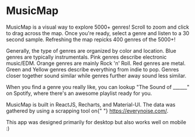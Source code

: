 # MusicMap
MusicMap is a visual way to explore 5000+ genres! Scroll to zoom and
click to drag across the map. Once you're ready, select a genre and
listen to a 30 second sample. Refreshing the map repicks 400 genres of
the 5000+!

Generally, the type of genres are organized by color and location.
Blue genres are typically instrumentals. Pink genres describe
electronic music/EDM. Orange genres are mainly Rock 'n' Roll. Red
genres are metal. Green and Yellow genres describe everything from
indie to pop. Genres closer together sound similar while genres
further away sound less similar.

When you find a genre you really like, you can lookup "The Sound of
______" on Spotify, where there's an awesome playlist ready for you.

MusicMap is built in ReactJS, Recharts, and Material-UI. The data was
gathered by using a scrapping tool on{" "}
https://everynoise.com/.

This app was designed primarily for desktop but also works well on
mobile :)
